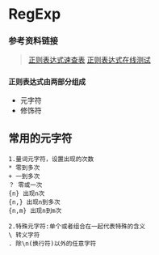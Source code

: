 # RegExp
### 参考资料链接
  > [正则表达式速查表](https://www.jb51.net/tools/regexsc.htm)
  > [正则表达式在线测试](https://tool.oschina.net/regex/)

 ### `正则表达式由两部分组成`
 - 元字符
 - 修饰符
 ## 常用的元字符 
 ```
 1.量词元字符，设置出现的次数
 * 零到多次
 + 一到多次
 ？ 零或一次
 {n} 出现n次
 {n,} 出现n到多次
 {n,m} 出现n到m次
 ```
 ```
 2.特殊元字符:单个或者组合在一起代表特殊的含义
 \ 转义字符
 . 除\n(换行符)以外的任意字符
 ```
